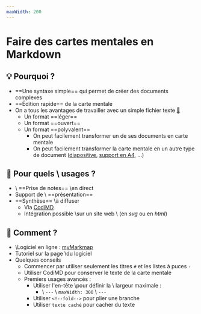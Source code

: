 ```yaml
---
maxWidth: 200
---
```


# Faire des cartes mentales en Markdown

##  :bulb: Pourquoi ? 

- ==Une syntaxe simple== qui permet de créer des documents complexes
- ==Édition rapide== de la carte mentale
- On a tous les avantages de travailler avec un simple fichier texte [:link:](https://mymarkmap.netlify.app/#https://github.com/eyssette/mindmap/blob/main/arguments-format-texte.md) 
	- Un format ==léger==
	- Un format ==ouvert==
	- Un format ==polyvalent== 
		- On peut facilement transformer un de ses documents en carte mentale
		- On peut facilement transformer la carte mentale en un autre type de document ([diapositive](https://eyssette.github.io/vite-un-diapo/), [support en A4](https://eyssette.github.io/a4/convert), …)

## :dart: Pour quels \\ usages ?
- \\ ==Prise de notes== \\en direct
- Support de \\ ==présentation==
- ==Synthèse== \\à diffuser 
	- Via [CodiMD](https://codimd.apps.education.fr/)
	- Intégration possible \\sur un site web \\ (en _svg_ ou en _html_)

## :wrench: Comment ?
- \\Logiciel en ligne : [myMarkmap](https://mymarkmap.netlify.app/)
- Tutoriel sur la page \\du logiciel
- Quelques conseils
	- Commencer par utiliser seulement les titres `#` et les listes à puces `- `
	- Utiliser CodiMD pour conserver le texte de la carte mentale
	- Premiers usages avancés : <!--fold-->
		- Utiliser l'en-tête \\pour définir la \\ largeur maximale :
			- \\ `---` \\ `maxWidth: 300` \\ `---`
		- Utiliser `<!--fold-->` pour plier une branche
		- Utiliser `texte caché` pour cacher du texte